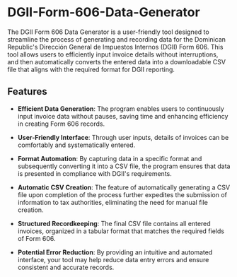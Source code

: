 # DGII-Form-606-Data-Generator
<p>The DGII Form 606 Data Generator is a user-friendly tool designed to streamline the process of generating and recording data for the Dominican Republic's Dirección General de Impuestos Internos (DGII) Form 606. This tool allows users to efficiently input invoice details without interruptions, and then automatically converts the entered data into a downloadable CSV file that aligns with the required format for DGII reporting.</p>

## Features
- **Efficient Data Generation**: The program enables users to continuously input invoice data without pauses, saving time and enhancing efficiency in creating Form 606 records.

- **User-Friendly Interface**: Through user inputs, details of invoices can be comfortably and systematically entered.

- **Format Automation**: By capturing data in a specific format and subsequently converting it into a CSV file, the program ensures that data is presented in compliance with DGII's requirements.

- **Automatic CSV Creation**: The feature of automatically generating a CSV file upon completion of the process further expedites the submission of information to tax authorities, eliminating the need for manual file creation.

- **Structured Recordkeeping**: The final CSV file contains all entered invoices, organized in a tabular format that matches the required fields of Form 606.

- **Potential Error Reduction**: By providing an intuitive and automated interface, your tool may help reduce data entry errors and ensure consistent and accurate records.
